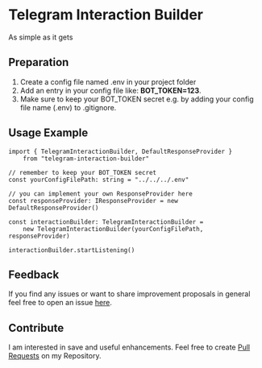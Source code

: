 # Telegram Interaction Builder
As simple as it gets

## Preparation
1. Create a config file named .env in your project folder
2. Add an entry in your config file like: **BOT_TOKEN=123**.
3. Make sure to keep your BOT_TOKEN secret e.g. by adding your config file name (.env) to .gitignore.  

## Usage Example
    import { TelegramInteractionBuilder, DefaultResponseProvider } 
        from "telegram-interaction-builder"

    // remember to keep your BOT_TOKEN secret
    const yourConfigFilePath: string = "../../../.env"

    // you can implement your own ResponseProvider here
    const responseProvider: IResponseProvider = new DefaultResponseProvider()

    const interactionBuilder: TelegramInteractionBuilder = 
        new TelegramInteractionBuilder(yourConfigFilePath, responseProvider)

    interactionBuilder.startListening()


## Feedback
If you find any issues or want to share improvement proposals in general feel free to open an issue [here](https://github.com/michael-spengler/telegram-interaction-builder/issues).


## Contribute
I am interested in save and useful enhancements. Feel free to create [Pull Requests](https://github.com/michael-spengler/telegram-interaction-builder/pulls) on my Repository.